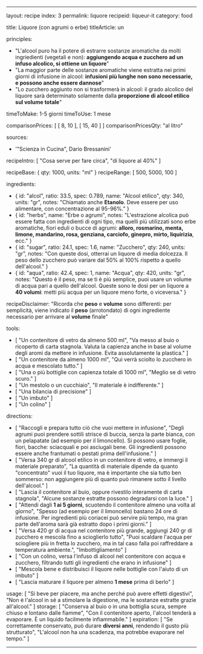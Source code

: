 ---

layout: recipe
index: 3
permalink: liquore
recipeid: liqueur-it
category: food

title: Liquore (con agrumi o erbe)
titleArticle: un

principles:
  - "L'alcool puro ha il potere di estrarre sostanze aromatiche da molti ingriedienti (vegetali e non): <strong>aggiungendo acqua e zucchero ad un infuso alcolico, si ottiene un liquore</strong>"
  - "La maggior parte delle sostanze aromatiche viene estratta nei primi giorni di infusione in alcool: <strong>infusioni più lunghe non sono necessarie, e possono anche essere dannose</strong>"
  - "Lo zucchero aggiunto non si trasformerà in alcool: il grado alcolico del liquore sarà determinato solamente dalla <strong>proporzione di alcool etilico sul volume totale</strong>"

timeToMake: 1-5 giorni
timeToUse: 1 mese

comparisonPrices: [ [ 8, 10 ], [ 15, 40 ] ]
comparisonPricesQty: "al litro"

sources:
  - '"Scienza in Cucina", Dario Bressanini'

recipeIntro: [ "Cosa serve per fare circa", "di liquore al 40%" ]

recipeBase: { qty: 1000, units: "ml" }
recipeRange: [ 500, 5000, 100 ]

ingredients:
  - { id: "alcol",
      ratio: 33.5,
      spec: 0.789,
      name: "Alcool etilico",
      qty: 340,
      units: "gr",
      notes: "Chiamato anche <strong>Etanolo</strong>. Deve essere per uso alimentare, con concentrazione al 95-96%." }
  - { id: "herbs",
      name: "Erbe o agrumi",
      notes: "L'estrazione alcolica può essere fatta con ingredienti di ogni tipo, ma quelli più utilizzati sono erbe aromatiche, fiori eduli o bucce di agrumi: <strong>alloro, rosmarino, menta, limone, mandarino, rosa, genziana, carciofo, ginepro, mirto, liquirizia</strong>, ecc." }
  - { id: "sugar",
      ratio: 24.1,
      spec: 1.6,
      name: "Zucchero",
      qty: 240,
      units: "gr",
      notes: "Con queste dosi, otterrai un liquore di media dolcezza. Il peso dello zucchero può variare dal 50% al 100% rispetto a quello dell'alcool." }
  - { id: "aqua",
      ratio: 42.4,
      spec: 1,
      name: "Acqua",
      qty: 420,
      units: "gr",
      notes: "Questo è il peso, ma se ti è più semplice, puoi usare un volume di acqua pari a quello dell'alcool. Queste sono le dosi per un liquore a <strong>40 volumi</strong>: metti più acqua per un liquore meno forte, o viceversa." }

recipeDisclaimer: "Ricorda che <strong>peso</strong> e <strong>volume</strong> sono differenti: per semplicità, viene indicato il <strong>peso</strong> (arrotondato) di ogni ingrediente necessario per arrivare al <strong>volume</strong> finale"

tools:
  - [ "Un contenitore di vetro da almeno <span class='qtyspan'><span data-qty='volume.alcol' data-prec='1'>500</span> ml</span>", "Va messo al buio o ricoperto di carta stagnola. Valuta la capienza anche in base al volume degli aromi da mettere in infusione. Evita assolutamente la plastica." ]
  - [ "Un contenitore da almeno <span class='qtyspan'><span data-qty='volume.base' data-prec='1'>1000</span> ml</span>", "Qui verrà sciolto lo zucchero in acqua e mescolato tutto." ]
  - [ "Una o più bottiglie con capienza totale di <span class='qtyspan'><span data-qty='volume.base'>1000</span> ml</span>", "Meglio se di vetro scuro." ]
  - [ "Un mestolo o un cucchiaio", "Il materiale è indifferente." ]
  - [ "Una bilancia di precisione" ]
  - [ "Un imbuto" ]
  - [ "Un colino" ]

directions:
  - [ "Raccogli e prepara tutto ciò che vuoi mettere in infusione", "Degli agrumi puoi prendere sottili strisce di buccia, senza la parte bianca, con un pelapatate (ad esempio per il limoncello). Si possono usare foglie, fiori, bacche: sciacquali e poi asciugali bene. Gli ingredienti possono essere anche frantumati o pestati prima dell'infusione." ]
  - [ "Versa <span class='qtyspan'><span data-qty='alcol'>340</span> gr</span> di alcool etilico in un contenitore di vetro, e immergi il materiale preparato", "La quantità di materiale dipende da quanto \"concentrato\" vuoi il tuo liquore, ma è importante che sia tutto ben sommerso: non aggiungere più di quanto può rimanere sotto il livello dell'alcool." ]
  - [ "Lascia il contenitore al buio, oppure rivestilo interamente di carta stagnola", "Alcune sostanze estratte possono degradarsi con la luce." ]
  - [ "Attendi dagli <strong>1 ai 5 giorni</strong>, scuotendo il contenitore almeno una volta al giorno", "Spesso (ad esempio per il limoncello) bastano 24 ore di infusione. Per ingredienti più coriacei può servire più tempo, ma gran parte dell'aroma sarà già estratto dopo i primi giorni." ]
  - [ "Versa <span class='qtyspan'><span data-qty='aqua'>420</span> gr</span> di acqua nel contenitore più grande, aggiungi <span class='qtyspan'><span data-qty='sugar'>240</span> gr</span> di zucchero e mescola fino a scioglierlo tutto", "Puoi scaldare l'acqua per sciogliere più in fretta lo zucchero, ma in tal caso falla poi raffreddare a temperatura ambiente.", "Imbottigliamento" ]
  - [ "Con un colino, versa l'infuso di alcool nel contenitore con acqua e zucchero, filtrando tutti gli ingredienti che erano in infusione" ]
  - [ "Mescola bene e distribuisci il liquore nelle bottiglie con l'aiuto di un imbuto" ]
  - [ "Lascia maturare il liquore per almeno <strong>1 mese</strong> prima di berlo" ]

usage: [ "Si beve per piacere, ma anche perché può avere effetti digestivi", "Non è l'alcool in sé a stimolare la digestione, ma le sostanze estratte grazie all'alcool." ]
storage: [ "Conserva al buio o in una bottiglia scura, sempre chiuso e lontano dalle fiamme", "Con il contenitore aperto, l'alcool tenderà a evaporare. È un liquido facilmente infiammabile." ]
expiration: [ "Se correttamente conservato, può durare <strong>diversi anni</strong>, rendendo il gusto più strutturato", "L'alcool non ha una scadenza, ma potrebbe evaporare nel tempo." ]

---